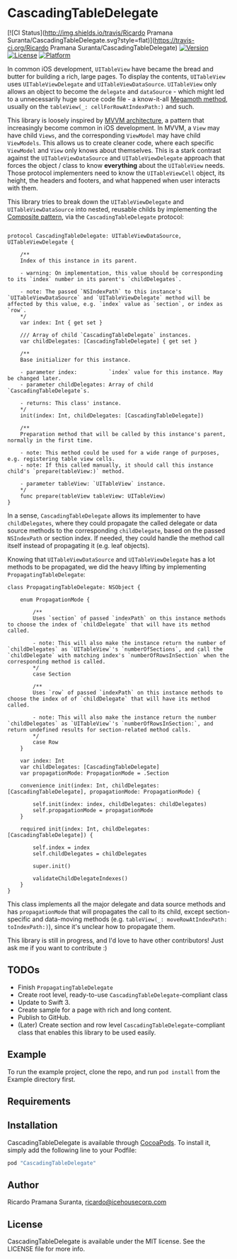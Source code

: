 # CascadingTableDelegate

[![CI Status](http://img.shields.io/travis/Ricardo Pramana Suranta/CascadingTableDelegate.svg?style=flat)](https://travis-ci.org/Ricardo Pramana Suranta/CascadingTableDelegate)
[![Version](https://img.shields.io/cocoapods/v/CascadingTableDelegate.svg?style=flat)](http://cocoapods.org/pods/CascadingTableDelegate)
[![License](https://img.shields.io/cocoapods/l/CascadingTableDelegate.svg?style=flat)](http://cocoapods.org/pods/CascadingTableDelegate)
[![Platform](https://img.shields.io/cocoapods/p/CascadingTableDelegate.svg?style=flat)](http://cocoapods.org/pods/CascadingTableDelegate)

In common iOS development, `UITableView` have became the bread and butter for building a rich, large pages. To display the contents, `UITableView` uses `UITableViewDelegate` and `UITableViewDataSource`. `UITableView` only allows an object to become the `delegate` and `dataSource` - which might led to a unnecessarily huge source code file - a know-it-all [Megamoth method](https://blog.codinghorror.com/new-programming-jargon/), usually on the `tableView(_: cellForRowAtIndexPath:)` and such.

This library is loosely inspired by [MVVM architecture](https://en.wikipedia.org/wiki/Model–view–viewmodel), a pattern that increasingly become common in iOS development. In MVVM, a `View` may have child `Views`, and the corresponding `ViewModel` may have child `ViewModels`. This allows us to create cleaner code, where each specific `ViewModel` and `View` only knows about themselves. This is a stark contrast against the `UITableViewDataSource` and `UITableViewDelegate` approach that forces the object / class to know **everything** about the `UITableView` needs. Those protocol implementers need to know the `UITableViewCell` object, its height, the headers and footers, and what happened when user interacts with them.

This library tries to break down the `UITableViewDelegate` and `UITableViewDataSource` into nested, reusable childs by implementing the [Composite pattern](https://en.wikipedia.org/wiki/Composite_pattern), via the `CascadingTableDelegate` protocol:

```

protocol CascadingTableDelegate: UITableViewDataSource, UITableViewDelegate {
	
	/**
	Index of this instance in its parent.
	
	- warning: On implementation, this value should be corresponding to its `index` number in its parent's `childDelegates`.
	
	- note: The passed `NSIndexPath` to this instance's `UITableViewDataSource` and `UITableViewDelegate` method will be affected by this value, e.g. `index` value as `section`, or index as `row`.
	*/
	var index: Int { get set }
	
	/// Array of child `CascadingTableDelegate` instances.
	var childDelegates: [CascadingTableDelegate] { get set }
	
	/**
	Base initializer for this instance.
	
	- parameter index:          `index` value for this instance. May be changed later.
	- parameter childDelegates: Array of child `CascadingTableDelegate`s.
	
	- returns: This class' instance.
	*/
	init(index: Int, childDelegates: [CascadingTableDelegate])
	
	/**
	Preparation method that will be called by this instance's parent, normally in the first time.
	
	- note: This method could be used for a wide range of purposes, e.g. registering table view cells.
	- note: If this called manually, it should call this instance child's `prepare(tableView:)` method.
	
	- parameter tableView: `UITableView` instance.
	*/
	func prepare(tableView tableView: UITableView)
}
```
In a sense, `CascadingTableDelegate` allows its implementer to have `childDelegates`, where they could propagate the called delegate or data source methods to the corresponding `childDelegate`, based on the passed `NSIndexPath` or section index. If needed, they could handle the method call itself instead of propagating it (e.g. leaf objects).

Knowing that `UITableViewDataSource` and `UITableViewDelegate` has a lot methods to be propagated, we did the heavy lifting by implementing `PropagatingTableDelegate`:


```
class PropagatingTableDelegate: NSObject {
	
	enum PropagationMode {
		
		/** 
		Uses `section` of passed `indexPath` on this instance methods to choose the index of `childDelegate` that will have its method called.
		
		- note: This will also make the instance return the number of `childDelegates` as `UITableView`'s `numberOfSections`, and call the  `childDelegate` with matching index's `numberOfRowsInSection` when the corresponding method is called.
		*/
		case Section
		
		/**
		Uses `row` of passed `indexPath` on this instance methods to choose the index of of `childDelegate` that will have its method called.
		
		- note: This will also make the instance return the number `childDelegates` as `UITableView`'s `numberOfRowsInSection:`, and return undefined results for section-related method calls.
		*/
		case Row
	}
	
	var index: Int
	var childDelegates: [CascadingTableDelegate]
	var propagationMode: PropagationMode = .Section
	
	convenience init(index: Int, childDelegates: [CascadingTableDelegate], propagationMode: PropagationMode) {
		
		self.init(index: index, childDelegates: childDelegates)
		self.propagationMode = propagationMode
	}
	
	required init(index: Int, childDelegates: [CascadingTableDelegate]) {
		
		self.index = index
		self.childDelegates = childDelegates
		
		super.init()
		
		validateChildDelegateIndexes()
	}
}

```
This class implements all the major delegate and data source methods and has `propagationMode` that will propagates the call to its child, except section-specific and data-moving methods (e.g. `tableView(_: moveRowAtIndexPath: toIndexPath:)`), since it's unclear how to propagate them.

This library is still in progress, and I'd love to have other contributors! Just ask me if you want to contribute :)

## TODOs

- Finish `PropagatingTableDelegate`
- Create root level, ready-to-use `CascadingTableDelegate`-compliant class
- Update to Swift 3.
- Create sample for a page with rich and long content.
- Publish to GitHub.
- (Later) Create section and row level `CascadingTableDelegate`-compliant class that enables this library to be used easily.

## Example

To run the example project, clone the repo, and run `pod install` from the Example directory first.

## Requirements

## Installation

CascadingTableDelegate is available through [CocoaPods](http://cocoapods.org). To install
it, simply add the following line to your Podfile:

```ruby
pod "CascadingTableDelegate"
```

## Author

Ricardo Pramana Suranta, ricardo@icehousecorp.com

## License

CascadingTableDelegate is available under the MIT license. See the LICENSE file for more info.
